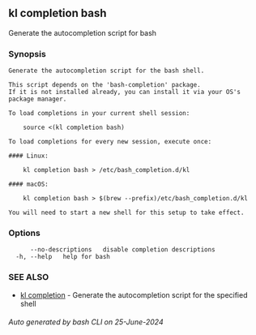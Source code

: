 ## kl completion bash

Generate the autocompletion script for bash

### Synopsis

```
Generate the autocompletion script for the bash shell.

This script depends on the 'bash-completion' package.
If it is not installed already, you can install it via your OS's package manager.

To load completions in your current shell session:

	source <(kl completion bash)

To load completions for every new session, execute once:

#### Linux:

	kl completion bash > /etc/bash_completion.d/kl

#### macOS:

	kl completion bash > $(brew --prefix)/etc/bash_completion.d/kl

You will need to start a new shell for this setup to take effect.

```

### Options

```
      --no-descriptions   disable completion descriptions
  -h, --help   help for bash
```

### SEE ALSO

* [kl completion](kl_completion.md)  - Generate the autocompletion script for the specified shell

###### Auto generated by bash CLI on 25-June-2024
